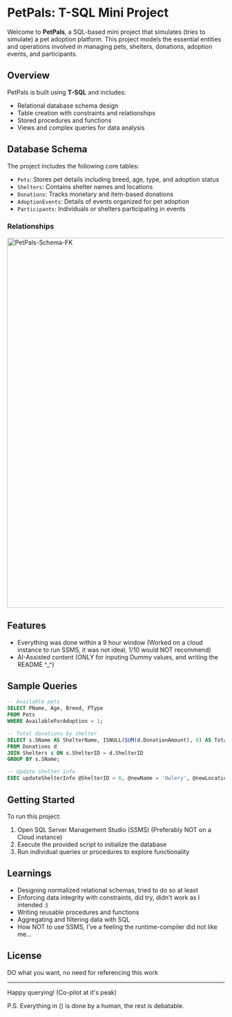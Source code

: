 # PetPals: T-SQL Mini Project

Welcome to **PetPals**, a SQL-based mini project that simulates (tries to simulate) a pet adoption platform. This project models the essential entities and operations involved in managing pets, shelters, donations, adoption events, and participants.

##  Overview

PetPals is built using **T-SQL** and includes:

- Relational database schema design
- Table creation with constraints and relationships
- Stored procedures and functions
- Views and complex queries for data analysis

## Database Schema

The project includes the following core tables:

- `Pets`: Stores pet details including breed, age, type, and adoption status
- `Shelters`: Contains shelter names and locations
- `Donations`: Tracks monetary and item-based donations
- `AdoptionEvents`: Details of events organized for pet adoption
- `Participants`: Individuals or shelters participating in events

### Relationships
<img width="1152" height="857" alt="PetPals-Schema-FK" src="https://github.com/user-attachments/assets/e8b7ac1a-b2a5-4cca-90e1-61ae042b82b3" />



## Features
- Everything was done within a 9 hour window (Worked on a cloud instance to run SSMS, it was not ideal, 1/10 would NOT recommend)
- AI-Assisted content (ONLY for inputing Dummy values, and writing the README ^_^)

## Sample Queries

```sql
-- Available pets
SELECT PName, Age, Breed, PType
FROM Pets
WHERE AvailableForAdoption = 1;

-- Total donations by shelter
SELECT s.SName AS ShelterName, ISNULL(SUM(d.DonationAmount), 0) AS TotalDonation
FROM Donations d
JOIN Shelters s ON s.ShelterID = d.ShelterID
GROUP BY s.SName;

-- Update shelter info
EXEC updateShelterInfo @ShelterID = 6, @newName = 'Owlery', @newLocation = 'Mumbai';
```

## Getting Started

To run this project:

1. Open SQL Server Management Studio (SSMS) (Preferably NOT on a Cloud instance)
2. Execute the provided script to initialize the database 
3. Run individual queries or procedures to explore functionality


##  Learnings

- Designing normalized relational schemas, tried to do so at least
- Enforcing data integrity with constraints, did try, didn't work as I intended :)
- Writing reusable procedures and functions
- Aggregating and filtering data with SQL
- How NOT to use SSMS, I've a feeling the runtime-compiler did not like me...

## License

DO what you want, no need for referencing this work 

---

Happy querying! (Co-pilot at it's peak)

P.S. Everything in () is done by a human, the rest is debatable.
